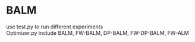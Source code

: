 # BALM
use test.py to run different experiments\
Optimizer.py include BALM, FW-BALM, DP-BALM, FW-DP-BALM, FW-ALM
